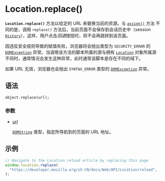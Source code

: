 # Location.replace()

**`Location.replace()`** 方法以给定的 URL 来替换当前的资源。与 [`assign()`](https://developer.mozilla.org/zh-CN/docs/Web/API/Location/assign) 方法 不同的是，调用 `replace()` 方法后，当前页面不会保存到会话历史中（session [`History`](https://developer.mozilla.org/zh-CN/docs/Web/API/History)），这样，用户点击*回退*按钮时，将不会再跳转到该页面。

因违反安全规则导致的赋值失败，浏览器将会抛出类型为 `SECURITY_ERROR` 的 [`DOMException`](https://developer.mozilla.org/zh-CN/docs/Web/API/DOMException) 异常。当调用该方法的脚本所属的源与拥有 [`Location`](https://developer.mozilla.org/zh-CN/docs/Web/API/Location) 对象所属源不同时，通常情况会发生这种异常，此时通常该脚本是存在不同的域下。

如果 URL 无效，浏览器也会抛出 `SYNTAX_ERROR` 类型的 [`DOMException`](https://developer.mozilla.org/zh-CN/docs/Web/API/DOMException) 异常。

## 语法

```
object.replace(url);
```

### 参数

-   [*url*](https://developer.mozilla.org/zh-CN/docs/Web/API/Location/replace#url)

    [`DOMString`](https://developer.mozilla.org/zh-CN/docs/Web/JavaScript/Reference/Global_Objects/String) 类型，指定所导航到的页面的 URL 地址。

## 示例

```js
// Navigate to the Location.reload article by replacing this page
window.location.replace(
  "https://developer.mozilla.org/zh-CN/docs/Web/API/Location/reload",
);
```